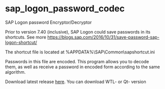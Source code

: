 # sap_logon_password_codec
SAP Logon password Encryptor/Decryptor

Prior to version 7.40 (inclusive), SAP Logon could save passwords in its shortcuts. See more https://blogs.sap.com/2016/10/31/save-password-sap-logon-shortcut/

The shortcut file is located at %APPDATA%\SAP\Common\sapshortcut.ini 

Passwords in this file are encoded. This program allows you to decode them, as well as receive a password in encoded form according to the same algorithm.

Download latest release [here](https://github.com/alezhu/sap_logon_password_codec/releases/latest). You can download WTL- or Qt- version 
